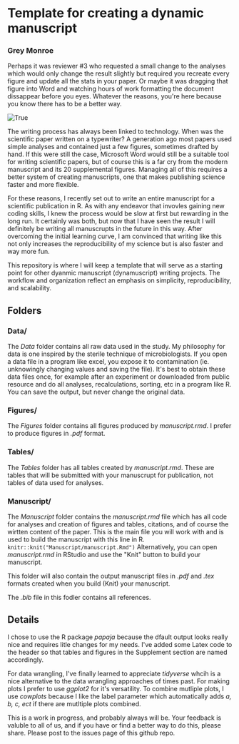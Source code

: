 # Template for creating a dynamic manuscript

### Grey Monroe

Perhaps it was reviewer #3 who requested a small change to the analyses which would only change the result slightly but required you recreate every figure and update all the stats in your paper. Or maybe it was dragging that figure into Word and watching hours of work formatting the document dissappear before you eyes. Whatever the reasons, you're here because you know there has to be a better way. 

![](https://i.kym-cdn.com/photos/images/original/000/809/345/144.jpg "True")

The writing process has always been linked to technology. When was the scientific paper written on a typewriter? A generation ago most papers used simple analyses and contained just a few figures, sometimes drafted by hand. If this were still the case, Microsoft Word would still be a suitable tool for writing scientific papers, but of course this is a far cry from the modern manuscript and its 20 supplemental figures. Managing all of this requires a better system of creating manuscripts, one that makes publishing science faster and more flexible.

For these reasons, I recently set out to write an entire manuscript for a scientific publication in R. As with any endeavor that invovles gaining new coding skills, I knew the process would be slow at first but rewarding in the long run. It certainly was both, but now that I have seen the result I will definitely be writing all manuscrupts in the future in this way. After overcoming the initial learning curve, I am convinced that writing like this not only increases the reproducibility of my science but is also faster and way more fun. 

This repository is where I will keep a template that will serve as a starting point for other dyanmic manuscript (dynamuscript) writing projects. The workflow and organization reflect an emphasis on simplicity, reproducibility, and scalability. 

## Folders
### Data/
The *Data* folder contains all raw data used in the study. My philosophy for data is one inspired by the sterile technique of microbiologists. If you open a data file in a program like excel, you expose it to contamination (ie. unknowingly changing values and saving the file). It's best to obtain these data files once, for example after an experiment or downloaded from public resource and do all analyses, recalculations, sorting, etc in a program like R. You can save the output, but never change the original data.

### Figures/
The *Figures* folder contains all figures produced by _manuscript.rmd_. I prefer to produce figures in _.pdf_ format.

### Tables/
The _Tables_ folder has all tables created by _manuscript.rmd_. These are tables that will be submitted with your manuscrupt for publication, not tables of data used for analyses.

### Manuscript/
The *Manuscript* folder contains the _manuscript.rmd_ file which has all code for analyses and creation of figures and tables, citations, and of course the wirtten content of the paper. This is the main file you will work with and is used to build the manuscript with this line in R.
`knitr::knit("Manuscript/manuscript.Rmd")` Alternatively, you can open _manuscript.rmd_ in RStudio and use the "Knit" button to build your manuscript.

This folder will also contain the output manuscript files in _.pdf_ and _.tex_ formats created when you build (Knit) your manuscript. 

The _.bib_ file in this fodler contains all references.

## Details

I chose to use the R package _papaja_ because the dfault output looks really nice and requires litle changes for my needs. I've added some Latex code to the header so that tables and figures in the Supplement section are named accordingly.

For data wrangling, I've finally learned to appreciate _tidyverse_ whcih is a nice alternative to the data wrangling approaches of times past. For making plots I prefer to use _ggplot2_ for it's versatility. To combine mutliple plots, I use _cowplots_ because I like the label parameter which automatically adds _a, b, c, ect_ if there are mutltiple plots combined.

This is a work in progress, and probably always will be. Your feedback is valuble to all of us, and if you have or find a better way to do this, please share. Please post to the issues page of this github repo. 



